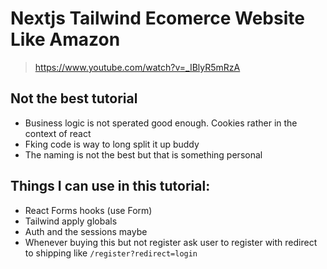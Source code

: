 # Nextjs Tailwind Ecomerce Website Like Amazon
> https://www.youtube.com/watch?v=_IBlyR5mRzA

## Not the best tutorial
* Business logic is not sperated good enough. Cookies rather in the context of react
* Fking code is way to long split it up buddy
* The naming is not the best but that is something personal

## Things I can use in this tutorial:
* React Forms hooks (use Form)
* Tailwind apply globals
* Auth and the sessions maybe
* Whenever buying this but not register ask user to register with redirect to shipping like `/register?redirect=login`